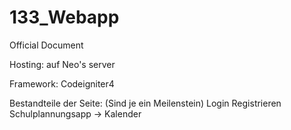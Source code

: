 # 133_Webapp
Official Document

Hosting: auf Neo's server

Framework: Codeigniter4

Bestandteile der Seite:
(Sind je ein Meilenstein)
Login
Registrieren
Schulplannungsapp -> Kalender
